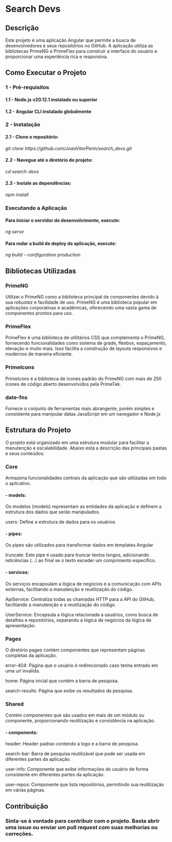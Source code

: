<h1>Search Devs</h1>
<h2>Descrição</h2>
<p>Este projeto é uma aplicação Angular que permite a busca de desenvolvedores e seus repositórios no GitHub. A aplicação utiliza as bibliotecas PrimeNG e PrimeFlex para construir a interface do usuário e proporcionar uma experiência rica e responsiva.</p>

<h2>Como Executar o Projeto</h2>
<h3>1 - Pré-requisitos</h3>
<h4>1.1 - Node.js v20.12.1 instalado ou superior</h4>
<h4>1.2 - Angular CLI instalado globalmente</h4>

<h3>2 - Instalação</h3>
<h4>2.1 - Clone o repositório:</h4>
<p><i>git clone https://github.com/JoaoVitorPerin/search_devs.git</i></p>
<h4>2.2 - Navegue até o diretório do projeto:</h4>
<p><i>cd search-devs</i></p>
<h4>2.3 - Instale as dependências:</h4>
<p><i>npm install</i></p>

<h3>Executando a Aplicação</h3>
<h4>Para iniciar o servidor de desenvolvimento, execute:</h4>
<p><i>ng serve</i></p>
<h4>Para rodar a build de deploy da aplicação, execute:</h4>
<p><i>ng build --configuration production</i></p>

<h2>Bibliotecas Utilizadas</h2>
<h3>PrimeNG</h3>
Utilizei o PrimeNG como a biblioteca principal de componentes devido à sua robustez e facilidade de uso. PrimeNG é uma biblioteca popular em aplicações corporativas e acadêmicas, oferecendo uma vasta gama de componentes prontos para uso.

<h3>PrimeFlex</h3>
PrimeFlex é uma biblioteca de utilitários CSS que complementa o PrimeNG, fornecendo funcionalidades como sistema de grade, flexbox, espaçamento, elevação e muito mais. Isso facilita a construção de layouts responsivos e modernos de maneira eficiente.

<h3>PrimeIcons</h3>
PrimeIcons é a biblioteca de ícones padrão do PrimeNG com mais de 250 ícones de código aberto desenvolvidos pela PrimeTek.

<h3>date-fns</h3>
Fornece o conjunto de ferramentas mais abrangente, porém simples e consistente para manipular datas JavaScript em um navegador e Node.js

<h2>Estrutura do Projeto</h2>
O projeto está organizado em uma estrutura modular para facilitar a manutenção e escalabilidade. Abaixo está a descrição das principais pastas e seus conteúdos:

<h3>Core</h3>
<p>Armazena funcionalidades centrais da aplicação que são utilizadas em todo o aplicativo.</p>

<h4>- models:</h4>
<p>Os modelos (models) representam as entidades da aplicação e definem a estrutura dos dados que serão manipulados.</p>
<p>users: Define a estrutura de dados para os usuários</p>

<h4>- pipes:</h4>
<p>Os pipes são utilizados para transformar dados em templates Angular</p>
<p>truncate: Este pipe é usado para truncar textos longos, adicionando reticências (...) ao final se o texto exceder um comprimento específico.</p>

<h4>- services:</h4>
<p>Os serviços encapsulam a lógica de negócios e a comunicação com APIs externas, facilitando a manutenção e reutilização do código.</p>
<p>ApiService: Centraliza todas as chamadas HTTP para a API do GitHub, facilitando a manutenção e a reutilização do código.</p>
<p>UserService: Encapsula a lógica relacionada a usuários, como busca de detalhes e repositórios, separando a lógica de negócios da lógica de apresentação.</p>

<h3>Pages</h3>
<p>O diretório pages contém componentes que representam páginas completas da aplicação.</p>

<p>error-404: Página que o usuário é redirecionado caso tenha entrado em uma url invalida.</p>
<p>home: Página inicial que contém a barra de pesquisa.</p>
<p>search-results: Página que exibe os resultados da pesquisa.</p>

<h3>Shared</h3>
<p>Contém componentes que são usados em mais de um módulo ou componente, proporcionando reutilização e consistência na aplicação.</p>

<h4>- components:</h4>
<p>header: Header padrao contendo a logo e a barra de pesquisa.</p>
<p>search-bar: Barra de pesquisa reutilizável que pode ser usada em diferentes partes da aplicação.</p>
<p>user-info: Componente que exibe informações do usuário de forma consistente em diferentes partes da aplicação.</p>
<p>user-repos: Componente que lista repositórios, permitindo sua reutilização em várias páginas.</p>

<h2>Contribuição</h2>
<h3>Sinta-se à vontade para contribuir com o projeto. Basta abrir uma issue ou enviar um pull request com suas melhorias ou correções.</h3>
